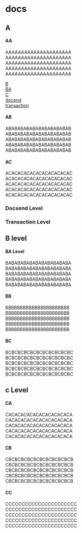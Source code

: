 # docs

## A

#### AA
AAAAAAAAAAAAAAAAAAAAA  
AAAAAAAAAAAAAAAAAAAAA  
AAAAAAAAAAAAAAAAAAAAA  
AAAAAAAAAAAAAAAAAAAAA  
AAAAAAAAAAAAAAAAAAAAA  

[B](README.md#B-level)  
[BA](README.md#ba-level)  
[C](README.md#c-level)  
[docend](README.md#docsend-level)  
[transaction](README.md#transaction-level)  

#### AB
ABABABABABABABABABABAB   
ABABABABABABABABABABAB  
ABABABABABABABABABABAB  
ABABABABABABABABABABAB  
ABABABABABABABABABABAB  

#### AC
ACACACACACACACACACACAC  
ACACACACACACACACACACAC  
ACACACACACACACACACACAC  
ACACACACACACACACACACAC  
ACACACACACACACACACACAC  



### Docsend Level

### Transaction Level



## B level
#### BA Level
BABABABABABABABABABABA  
BABABABABABABABABABABA  
BABABABABABABABABABABA  
BABABABABABABABABABABA  
BABABABABABABABABABABA  

#### BB
BBBBBBBBBBBBBBBBBBBBBB  
BBBBBBBBBBBBBBBBBBBBBB  
BBBBBBBBBBBBBBBBBBBBBB  
BBBBBBBBBBBBBBBBBBBBBB  
BBBBBBBBBBBBBBBBBBBBBB  

#### BC
BCBCBCBCBCBCBCBCBCBCBC  
BCBCBCBCBCBCBCBCBCBCBC  
BCBCBCBCBCBCBCBCBCBCBC  
BCBCBCBCBCBCBCBCBCBCBC  
BCBCBCBCBCBCBCBCBCBCBC  

## c Level
#### CA
CACACACACACACACACACACA  
CACACACACACACACACACACA  
CACACACACACACACACACACA  
CACACACACACACACACACACA  
CACACACACACACACACACACA  

#### CB
CBCBCBCBCBCBCBCBCBCBCB  
CBCBCBCBCBCBCBCBCBCBCB  
CBCBCBCBCBCBCBCBCBCBCB  
CBCBCBCBCBCBCBCBCBCBCB  
CBCBCBCBCBCBCBCBCBCBCB  

#### CC
CCCCCCCCCCCCCCCCCCCCCC  
CCCCCCCCCCCCCCCCCCCCCC  
CCCCCCCCCCCCCCCCCCCCCC  
CCCCCCCCCCCCCCCCCCCCCC  
CCCCCCCCCCCCCCCCCCCCCC  


